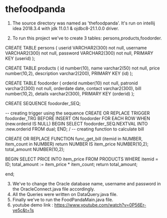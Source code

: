 # thefoodpanda

1. The source directory was named as 'thefoodpanda'.
   It's run on intellij idea 2018.3.4 with jdk 11.0.1 
   & ojdbc8-21.1.0.0 driver.

2. To run this project we've to create 3 tables:
   persons,products,foodorder.

CREATE TABLE persons
( 
	userid VARCHAR2(300) not null,
	username VARCHAR2(300) not null,
        password VARCHAR2(300) not null,
	PRIMARY KEY (userid)
);

CREATE TABLE products
( 
	id number(10),
	name varchar2(50) not null,
	price number(10,2),
	description varchar2(200),
	PRIMARY KEY (id)
);

CREATE TABLE foodorder
( 
	orderid number(10) not null,
	patronid varchar2(300) not null,
	orderdate date,
	contact varchar2(300),
        bill number(10,2),
        details varchar2(300),
	PRIMARY KEY (orderid)
);

CREATE SEQUENCE foodorder_SEQ;

-- creating trigger using the sequence
CREATE OR REPLACE TRIGGER foodorder_TRG 
BEFORE INSERT ON foodorder 
FOR EACH ROW
WHEN (new.orderid IS NULL)
BEGIN
  SELECT foodorder_SEQ.NEXTVAL
  INTO   :new.orderid
  FROM   dual;
END;
/
-- creating function to calculate bill

CREATE OR REPLACE FUNCTION func_get_bill (itemid in NUMBER, item_count in NUMBER) return NUMBER IS
    item_price NUMBER(10,2);
		total_amount NUMBER(10,2);
		
		
BEGIN
    SELECT PRICE INTO item_price FROM PRODUCTS
		WHERE itemid = ID;
		total_amount := item_price * item_count;
		return total_amount;

end;


3. We've to change the Oracle database name, username and password in the OracleConnect.java file accordingly.
4. All the Queries were written on DataQuery.java file.
4. Finally we've to run the FoodPandaMain.java file.
5. youtube demo link : https://www.youtube.com/watch?v=0P56Er-ye5c&t=1s
